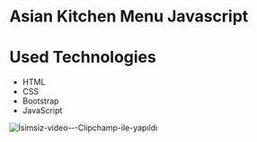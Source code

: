# Asian Kitchen Menu Javascript 

# Used Technologies
- HTML
- CSS
- Bootstrap
- JavaScript

![İsimsiz-video-‐-Clipchamp-ile-yapıldı](https://user-images.githubusercontent.com/75690935/216813950-26af30e2-83e6-4b9e-ab48-22057b178e5d.gif)
